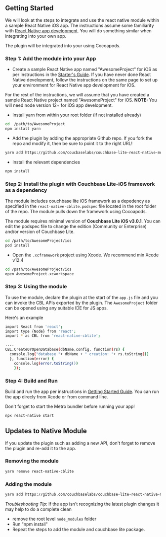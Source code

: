 ## Getting Started

We will look at the steps to integrate and use the react native module within a sample React Native iOS app. The instructions assume some familiarity with [React Native app development](https://reactnative.dev/docs/environment-setup). You will do something similar when integrating into your own app. 

The plugin will be integrated into your using Cocoapods.

### Step 1: Add the module into your App

*  Create a sample React Native app named "AwesomeProject" for iOS as per instructions in the [Starter's Guide](https://reactnative.dev/docs/environment-setup). If you have never done React Native development, follow the instructions on the same page to set up your environment for React Native app development for iOS.
 
 For the rest of the instructions, we will assume that you have created a sample React Native project named "AwesomeProject" for iOS.
**NOTE:** You will need node version 12+ for iOS app development. 

*  Install yarn from within your root folder (if not installed already)

```bash
cd  /path/to/AwesomeProject
npm install yarn
```

* Add the plugin by adding the appropriate Github repo. If you fork the repo and modify it, then be sure to point it to the right URL!

```bash
yarn add https://github.com/coucbaselabs/couchbase-lite-react-native-module
```

* Install the relevant dependencies

```bash
npm install
```

### Step 2: Install the plugin with Couchbase Lite-iOS framework as a dependency

The module includes couchbase lite iOS framework as a depedency as specified in the `react-native-cblite.podspec` file located in the root folder of the repo. The module pulls down the framework using Cocoapods. 
 
The module requires minimal version of **Couchbase Lite iOS v3.0.1**. You can edit the podspec file to change the edition (Community or Enterprise) and/or version of Couchbase Lite.

```bash
cd /path/to/AwesomeProject/ios
pod install
```

* Open the `.xcframework` project using Xcode. We recommend min Xcode v12.4

```bash
cd /path/to/AwesomeProject/ios
open AwesomeProject.xcworkspace
```

### Step 3: Using the module

To use the module, declare the plugin at the start of the `app.js` file and you can invoke the CBL APIs exported by the plugin. The `AwesomeProject` folder can be opened using any suitable IDE for JS apps.

Here's an example

```bash
import React from 'react';
import type {Node} from 'react';
import * as CBL from 'react-native-cblite';

....
CBL.CreateOrOpenDatabase(dbName,config, function(rs) { 
  console.log("database "+ dbName + " creation: "+ rs.toString())
  }, function(error) { 
    console.log(error.toString())
    });
```

### Step 4: Build and Run

Build and run the app per instructions in [Getting Started Guide](https://reactnative.dev/docs/environment-setup). You can run the app direcly from Xcode or from command line.

Don't forget to start the Metro bundler before running your app!

```bash
npx react-native start
```

## Updates to Native Module

If you update the plugin such as adding a new API, don't forget to remove the plugin and re-add it to the app. 

### Removing the module
```bash
yarn remove react-native-cblite
```

### Adding the module
```bash
yarn add https://github.com/couchbaselabs/couchbase-lite-react-native-module
```

*Troubleshooting Tip*:
If the app isn't recognizing the latest plugin changes it may help to do a complete clean
  - remove the root level `node_modules` folder
  - Run "npm install"
  - Repeat the steps to add the module and couchbase lite package.
